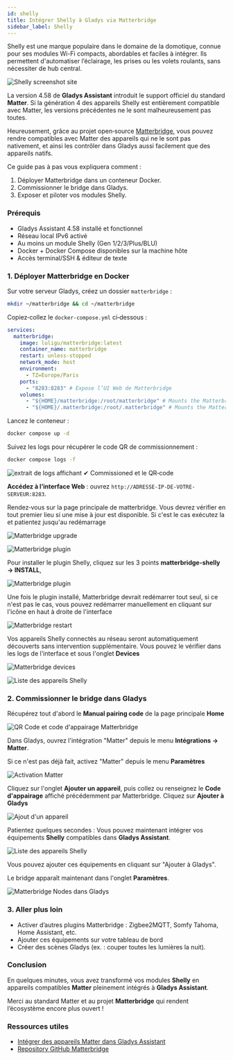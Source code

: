 ```yaml
---
id: shelly
title: Intégrer Shelly à Gladys via Matterbridge
sidebar_label: Shelly
---
```


Shelly est une marque populaire dans le domaine de la domotique, connue pour ses modules Wi-Fi compacts, abordables et faciles à intégrer. Ils permettent d'automatiser l’éclairage, les prises ou les volets roulants, sans nécessiter de hub central.

![Shelly screenshot site](../../../../../static/img/docs/fr/configuration/shelly/0-shelly-intro.jpg)

La version 4.58 de **Gladys Assistant** introduit le support officiel du standard **Matter**. Si la génération 4 des appareils Shelly est entièrement compatible avec Matter, les versions précédentes ne le sont malheureusement pas toutes.

Heureusement, grâce au projet open‑source [Matterbridge](https://github.com/luligu/matterbridge), vous pouvez rendre compatibles avec Matter des appareils qui ne le sont pas nativement, et ainsi les contrôler dans Gladys aussi facilement que des appareils natifs.

Ce guide pas à pas vous expliquera comment :

1. Déployer Matterbridge dans un conteneur Docker.
2. Commissionner le bridge dans Gladys.
3. Exposer et piloter vos modules Shelly.

### Prérequis

- Gladys Assistant 4.58 installé et fonctionnel
- Réseau local IPv6 activé
- Au moins un module Shelly (Gen 1/2/3/Plus/BLU)
- Docker + Docker Compose disponibles sur la machine hôte
- Accès terminal/SSH & éditeur de texte

### 1. Déployer Matterbridge en Docker

Sur votre serveur Gladys, créez un dossier `matterbridge` :

```bash
mkdir ~/matterbridge && cd ~/matterbridge
```

Copiez‑collez le `docker-compose.yml` ci‑dessous :

```yaml
services:
  matterbridge:
    image: luligu/matterbridge:latest
    container_name: matterbridge
    restart: unless-stopped
    network_mode: host
    environment:
      - TZ=Europe/Paris
    ports:
      - "8283:8283" # Expose l’UI Web de Matterbridge
    volumes:
      - "${HOME}/matterbridge:/root/matterbridge" # Mounts the Matterbridge plugin directory
      - "${HOME}/.matterbridge:/root/.matterbridge" # Mounts the Matterbridge storage directory
```

Lancez le conteneur :

```bash
docker compose up -d
```

Suivez les logs pour récupérer le code QR de commissionnement :

```bash
docker compose logs -f
```

![extrait de logs affichant `✔ Commissioned` et le QR‑code](../../../../../static/img/docs/fr/configuration/shelly/1-matterbridge-logs.png)

**Accédez à l’interface Web** : ouvrez `http://ADRESSE-IP-DE-VOTRE-SERVEUR:8283`.

Rendez‑vous sur la page principale de matterbridge. Vous devrez vérifier en tout premier lieu si une mise à jour est disponible. Si c'est le cas exécutez la et patientez jusqu'au redémarrage

![Matterbridge upgrade](../../../../../static/img/docs/fr/configuration/shelly/2-matterbridge-upgrade.png)

![Matterbridge plugin](../../../../../static/img/docs/fr/configuration/shelly/3-matterbridge-up-to-date.png)

Pour installer le plugin Shelly, cliquez sur les 3 points **matterbridge-shelly → INSTALL**,

![Matterbridge plugin](../../../../../static/img/docs/fr/configuration/shelly/4-matterbridge-plugin.png)

Une fois le plugin installé, Matterbridge devrait redémarrer tout seul, si ce n'est pas le cas, vous pouvez redémarrer manuellement en cliquant sur l'icône en haut à droite de l'interface

![Matterbridge restart](../../../../../static/img/docs/fr/configuration/shelly/5-matterbridge-shelly-install.png)

Vos appareils Shelly connectés au réseau seront automatiquement découverts sans intervention supplémentaire. Vous pouvez le vérifier dans les logs de l'interface et sous l'onglet **Devices**

![Matterbridge devices](../../../../../static/img/docs/fr/configuration/shelly/6-matterbridge-shelly-discover.png)

![Liste des appareils Shelly](../../../../../static/img/docs/fr/configuration/shelly/7-matterbridge-shelly-devices-list.png)

### 2. Commissionner le bridge dans Gladys

Récupérez tout d'abord le **Manual pairing code** de la page principale **Home**

![QR Code et code d'appairage Matterbridge](../../../../../static/img/docs/fr/configuration/shelly/8-matterbridge-pairing-code.png)

Dans Gladys, ouvrez l'intégration "Matter" depuis le menu **Intégrations → Matter**.

Si ce n'est pas déjà fait, activez "Matter" depuis le menu **Paramètres**

![Activation Matter](../../../../../static/img/docs/fr/configuration/shelly/9-mattebridge-gladys-activate-matter.png)

Cliquez sur l'onglet **Ajouter un appareil**, puis collez ou renseignez le **Code d'appairage** affiché précédemment par Matterbridge. Cliquez sur **Ajouter à Gladys**

![Ajout d'un appareil](../../../../../static/img/docs/fr/configuration/shelly/10-matterbridge-pair.png)

Patientez quelques secondes : Vous pouvez maintenant intégrer vos équipements **Shelly** compatibles dans **Gladys Assistant**.

![Liste des appareils Shelly](../../../../../static/img/docs/fr/configuration/shelly/11-matterbridge-gladys-list-devices.png)

Vous pouvez ajouter ces équipements en cliquant sur "Ajouter à Gladys".

Le bridge apparaît maintenant dans l'onglet **Paramètres**.

![Matterbridge Nodes dans Gladys](../../../../../static/img/docs/fr/configuration/shelly/12-matterbridge-nodes.png)

### 3. Aller plus loin

- Activer d’autres plugins Matterbridge : Zigbee2MQTT, Somfy Tahoma, Home Assistant, etc.
- Ajouter ces équipements sur votre tableau de bord
- Créer des scènes Gladys (ex. : couper toutes les lumières la nuit).

### Conclusion

En quelques minutes, vous avez transformé vos modules **Shelly** en appareils compatibles **Matter** pleinement intégrés à **Gladys Assistant**.

Merci au standard Matter et au projet **Matterbridge** qui rendent l’écosystème encore plus ouvert !

### Ressources utiles

- [Intégrer des appareils Matter dans Gladys Assistant](/fr/docs/integrations/matter/)
- [Repository GitHub Matterbridge](https://github.com/luligu/matterbridge)
